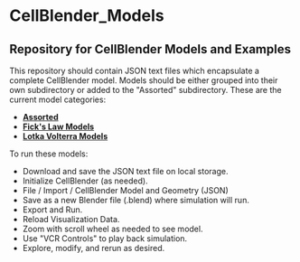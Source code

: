 # CellBlender_Models
## Repository for CellBlender Models and Examples

This repository should contain JSON text files which encapsulate a complete CellBlender model.
Models should be either grouped into their own subdirectory or added to the "Assorted" subdirectory.
These are the current model categories:

* **[Assorted](Assorted)**
* **[Fick's Law Models](Ficks_Law)**
* **[Lotka Volterra Models](Lotka_Volterra)**

To run these models:

* Download and save the JSON text file on local storage.
* Initialize CellBlender (as needed).
* File / Import / CellBlender Model and Geometry (JSON)
* Save as a new Blender file (.blend) where simulation will run.
* Export and Run.
* Reload Visualization Data.
* Zoom with scroll wheel as needed to see model.
* Use "VCR Controls" to play back simulation.
* Explore, modify, and rerun as desired.
